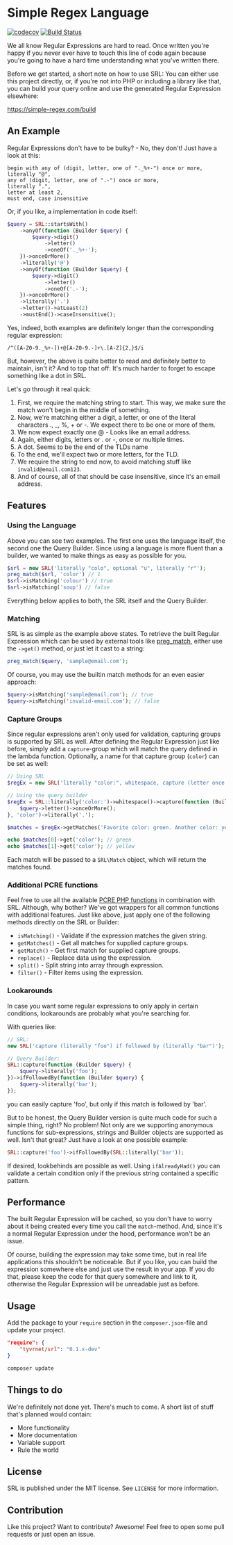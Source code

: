 # Simple Regex Language

[![codecov](https://codecov.io/gh/TYVRNET/SRL/branch/master/graph/badge.svg)](https://codecov.io/gh/TYVRNET/SRL)
[![Build Status](https://travis-ci.org/TYVRNET/SRL.svg?branch=master)](https://travis-ci.org/TYVRNET/SRL)

We all know Regular Expressions are hard to read. Once written you're
happy if you never ever have to touch this line of code again because
you're going to have a hard time understanding what you've written there.

Before we get started, a short note on how to use SRL: You can either
use this project directly, or, if you're not into PHP or including a
library like that, you can build your query online and use the generated
Regular Expression elsewhere:

https://simple-regex.com/build

## An Example

Regular Expressions don't have to be bulky? - No, they don't!
Just have a look at this:

```
begin with any of (digit, letter, one of "._%+-") once or more,
literally "@",
any of (digit, letter, one of ".-") once or more,
literally ".",
letter at least 2,
must end, case insensitive
```

Or, if you like, a implementation in code itself:

```php
$query = SRL::startsWith()
    ->anyOf(function (Builder $query) {
        $query->digit()
            ->letter()
            ->oneOf('._%+-');
    })->onceOrMore()
    ->literally('@')
    ->anyOf(function (Builder $query) {
        $query->digit()
            ->letter()
            ->oneOf('.-');
    })->onceOrMore()
    ->literally('.')
    ->letter()->atLeast(2)
    ->mustEnd()->caseInsensitive();
```

Yes, indeed, both examples are definitely longer than the corresponding
regular expression:

```
/^([A-Z0-9._%+-])+@[A-Z0-9.-]+\.[A-Z]{2,}$/i
```

But, however, the above is quite better to read and definitely better
to maintain, isn't it? And to top that off: It's much harder to forget
to escape something like a dot in SRL.

Let's go through it real quick:

1. First, we require the matching string to start. This way, we make sure
the match won't begin in the middle of something.
2. Now, we're matching either a digit, a letter, or one of the literal
characters ., _, %, + or -. We expect there to be one or more of them.
3. We now expect exactly one @ - Looks like an email address.
4. Again, either digits, letters or . or -, once or multiple times.
5. A dot. Seems to be the end of the TLDs name
6. To the end, we'll expect two or more letters, for the TLD.
7. We require the string to end now, to avoid matching stuff like 
`invalid@email.com123`.
8. And of course, all of that should be case insensitive, since it's
an email address.

## Features

### Using the Language

Above you can see two examples. The first one uses the language itself,
the second one the Query Builder. Since using a language is more fluent
than a builder, we wanted to make things as easy as possible for you.

```php
$srl = new SRL('literally "colo", optional "u", literally "r"');
preg_match($srl, 'color') // 1
$srl->isMatching('colour') // true
$srl->isMatching('soup') // false
```

Everything below applies to both, the SRL itself and the Query Builder.

### Matching

SRL is as simple as the example above states. To retrieve
the built Regular Expression which can be used by external tools like
[preg_match](http://php.net/manual/en/function.preg-match.php), either
use the `->get()` method, or just let it cast to a string:

```php
preg_match($query, 'sample@email.com');
```

Of course, you may use the builtin match methods for an even easier
approach:

```php
$query->isMatching('sample@email.com'); // true
$query->isMatching('invalid-email.com'); // false
```

### Capture Groups

Since regular expressions aren't only used for validation, capturing
groups is supported by SRL as well. After defining the Regular
Expression just like before, simply add a `capture`-group which will
match the query defined in the lambda function. Optionally, a name for
that capture group (`color`) can be set as well:

```php
// Using SRL
$regEx = new SRL('literally "color:", whitespace, capture (letter once or more) as "color", literally "."');

// Using the query builder
$regEx = SRL::literally('color:')->whitespace()->capture(function (Builder $query) {
    $query->letter()->onceOrMore();
}, 'color')->literally('.');

$matches = $regEx->getMatches('Favorite color: green. Another color: yellow.');

echo $matches[0]->get('color'); // green
echo $matches[1]->get('color'); // yellow
```

Each match will be passed to a `SRL\Match` object, which will return the
matches found.

### Additional PCRE functions

Feel free to use all the available [PCRE PHP functions](http://php.net/manual/en/ref.pcre.php)
in combination with SRL. Although, why bother? We've got wrappers for
all common functions with additional features. Just like above, just
apply one of the following methods directly on the SRL or Builder:

* `isMatching()` - Validate if the expression matches the given string.
* `getMatches()` - Get all matches for supplied capture groups.
* `getMatch()` - Get first match for supplied capture groups.
* `replace()` - Replace data using the expression.
* `split()` - Split string into array through expression.
* `filter()` - Filter items using the expression.

### Lookarounds

In case you want some regular expressions to only apply in certain
conditions, lookarounds are probably what you're searching for.

With queries like:

```php
// SRL:
new SRL('capture (literally "foo") if followed by (literally "bar")');

// Query Builder:
SRL::capture(function (Builder $query) {
    $query->literally('foo');
})->ifFollowedBy(function (Builder $query) {
    $query->literally('bar');
});
```

you can easily capture 'foo', but only if this match is followed by
'bar'.

But to be honest, the Query Builder version is quite much code for
such a simple thing, right? No problem! Not only are we supporting
anonymous functions for sub-expressions, strings and Builder objects
are supported as well.
Isn't that great? Just have a look at one possible example:

```php
SRL::capture('foo')->ifFollowedBy(SRL::literally('bar'));
```

If desired, lookbehinds are possible as well. Using `ifAlreadyHad()`
you can validate a certain condition only if the previous string
contained a specific pattern.

## Performance

The built Regular Expression will be cached, so you don't have to worry
about it being created every time you call the `match`-method. And,
since it's a normal Regular Expression under the hood, performance
won't be an issue.

Of course, building the expression may take some time, but in real life
applications this shouldn't be noticeable. But if you like, you can
build the expression somewhere else and just use the result in your app.
If you do that, please keep the code for that query somewhere and link
to it, otherwise the Regular Expression will be unreadable just as before.

## Usage

Add the package to your ``require`` section in the ``composer.json``-file
and update your project.

```json
"require": {
    "tyvrnet/srl": "0.1.x-dev"
}
```

```sh
composer update
```

## Things to do

We're definitely not done yet. There's much to come. A short list of
stuff that's planned would contain:

* More functionality
* More documentation
* Variable support
* Rule the world

## License

SRL is published under the MIT license. See `LICENSE` for more information.

## Contribution

Like this project? Want to contribute? Awesome! Feel free to open some
pull requests or just open an issue.